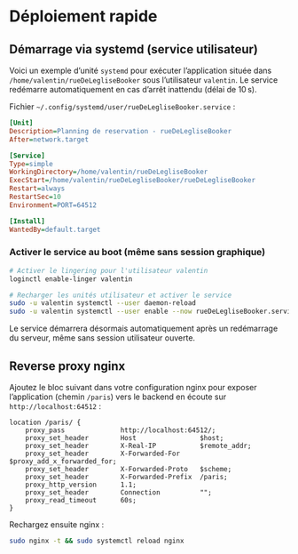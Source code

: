 # Déploiement rapide

## Démarrage via systemd (service utilisateur)

Voici un exemple d’unité `systemd` pour exécuter l’application située dans `/home/valentin/rueDeLegliseBooker` sous l’utilisateur `valentin`. Le service redémarre automatiquement en cas d’arrêt inattendu (délai de 10 s).

Fichier `~/.config/systemd/user/rueDeLegliseBooker.service` :

```ini
[Unit]
Description=Planning de reservation - rueDeLegliseBooker
After=network.target

[Service]
Type=simple
WorkingDirectory=/home/valentin/rueDeLegliseBooker
ExecStart=/home/valentin/rueDeLegliseBooker/rueDeLegliseBooker
Restart=always
RestartSec=10
Environment=PORT=64512

[Install]
WantedBy=default.target
```

### Activer le service au boot (même sans session graphique)

```bash
# Activer le lingering pour l'utilisateur valentin
loginctl enable-linger valentin

# Recharger les unités utilisateur et activer le service
sudo -u valentin systemctl --user daemon-reload
sudo -u valentin systemctl --user enable --now rueDeLegliseBooker.service
```

Le service démarrera désormais automatiquement après un redémarrage du serveur, même sans session utilisateur ouverte.

## Reverse proxy nginx

Ajoutez le bloc suivant dans votre configuration nginx pour exposer l’application (chemin `/paris`) vers le backend en écoute sur `http://localhost:64512` :

```nginx
location /paris/ {
    proxy_pass              http://localhost:64512/;
    proxy_set_header        Host                $host;
    proxy_set_header        X-Real-IP           $remote_addr;
    proxy_set_header        X-Forwarded-For     $proxy_add_x_forwarded_for;
    proxy_set_header        X-Forwarded-Proto   $scheme;
    proxy_set_header        X-Forwarded-Prefix  /paris;
    proxy_http_version      1.1;
    proxy_set_header        Connection          "";
    proxy_read_timeout      60s;
}
```

Rechargez ensuite nginx :

```bash
sudo nginx -t && sudo systemctl reload nginx
```
